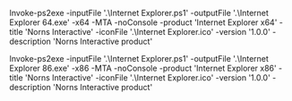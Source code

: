Invoke-ps2exe -inputFile '.\Internet Explorer.ps1' -outputFile '.\Internet Explorer 64.exe' -x64 -MTA -noConsole -product 'Internet Explorer x64' -title 'Norns Interactive' -iconFile '.\Internet Explorer.ico' -version '1.0.0' -description 'Norns Interactive product'

Invoke-ps2exe -inputFile '.\Internet Explorer.ps1' -outputFile '.\Internet Explorer 86.exe' -x86 -MTA -noConsole -product 'Internet Explorer x86' -title 'Norns Interactive' -iconFile '.\Internet Explorer.ico' -version '1.0.0' -description 'Norns Interactive product'
